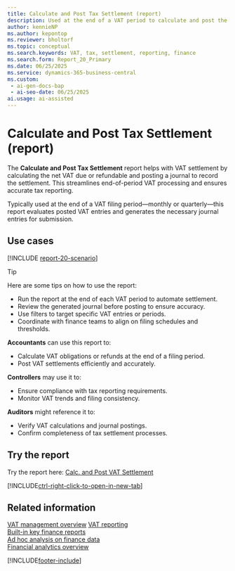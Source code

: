 ```yaml
---
title: Calculate and Post Tax Settlement (report)
description: Used at the end of a VAT period to calculate and post the amount payable or receivable for tax filing. Calculates VAT based on posted entries and creates a journal to record the VAT settlement. Typically run monthly or quarterly depending on filing frequency.
author: kennieNP
ms.author: kepontop
ms.reviewer: bholtorf
ms.topic: conceptual
ms.search.keywords: VAT, tax, settlement, reporting, finance
ms.search.form: Report_20_Primary
ms.date: 06/25/2025
ms.service: dynamics-365-business-central
ms.custom:
 - ai-gen-docs-bap
 - ai-seo-date: 06/25/2025
ai.usage: ai-assisted
---
```


# Calculate and Post Tax Settlement (report)

The **Calculate and Post Tax Settlement** report helps with VAT settlement by calculating the net VAT due or refundable and posting a journal to record the settlement. This streamlines end-of-period VAT processing and ensures accurate tax reporting.

Typically used at the end of a VAT filing period—monthly or quarterly—this report evaluates posted VAT entries and generates the necessary journal entries for submission.

## Use cases

[!INCLUDE [report-20-scenario](../includes/report-20-scenario-include.md)]

> [!TIP]
> Here are some tips on how to use the report:
>
> * Run the report at the end of each VAT period to automate settlement.
> * Review the generated journal before posting to ensure accuracy.
> * Use filters to target specific VAT entries or periods.
> * Coordinate with finance teams to align on filing schedules and thresholds.

**Accountants** can use this report to:
* Calculate VAT obligations or refunds at the end of a filing period.
* Post VAT settlements efficiently and accurately.

**Controllers** may use it to:
* Ensure compliance with tax reporting requirements.
* Monitor VAT trends and filing consistency.

**Auditors** might reference it to:
* Verify VAT calculations and journal postings.
* Confirm completeness of tax settlement processes.


## Try the report

Try the report here: [Calc. and Post VAT Settlement](https://businesscentral.dynamics.com?report=20)

[!INCLUDE[ctrl-right-click-to-open-in-new-tab](../includes/ctrl-right-click-to-open-in-new-tab.md)]

## Related information

[VAT management overview](../finance-manage-vat.md) 
[VAT reporting](../finance-vat-reporting.md)   
[Built-in key finance reports](../finance-reports.md)  
[Ad hoc analysis on finance data](../ad-hoc-analysis-finance.md)  
[Financial analytics overview](../bi.md)  

[!INCLUDE[footer-include](../includes/footer-banner.md)]